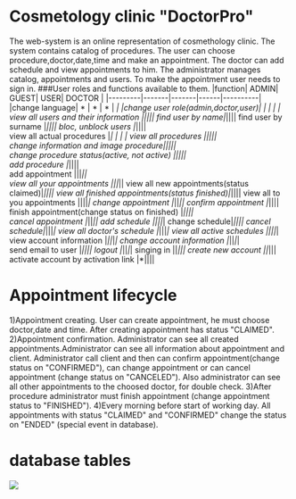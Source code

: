 ﻿# Cosmetology clinic "DoctorPro"
The web-system is an online representation of cosmethology clinic. The system contains catalog of procedures. 
The user can choose procedure,doctor,date,time and make an appointment. 
The doctor can add schedule and view appointments to him.  The administrator manages catalog, appointments and users.
To make the appointment user needs to sign in.
###User roles and functions available to them.
|function|	ADMIN| 	GUEST| 	USER| 	DOCTOR |
|---------|-------|-------|------|----------|
|change language|	* |	* |	* |	*|
|change user role(admin,doctor,user)|	*|	|		|  |
view all users and their information	|*||||
find user by name|*||||
find user by surname |*||||
bloc, unblock users	|*||||			
view all actual procedures	|*|	*|	*|	*|
view all procedures 	|*||||			
change information and image procedure|*||||		
change procedure status(active, not active)	|*||||		
add procedure	|*||||		
add appointment		|||*||	
view all your appointments		|||*||
view all new appointments(status claimed)|*||||	
view all finished appointments(status finished)|*||||
view all to you appointments			||||*|
change appointment	|*||*||
confirm appointment	|*||||
finish appointment(change status on finished)	|*||||		
cancel appointment	|*||*||
add schedule		||||*|
change schedule|*||||
cancel schedule|*|||*|
view all doctor's schedule |*|||*|
view all active schedules ||||*|
view account information	|*||*|*|
change account information	|*||*|*|	
send email to user |*||||
logout	|*||*|*|
singing in		||*|||
create new account	||*|||	
activate account by activation link	|*||||	
# Appointment lifecycle
1)Appointment creating.
  User can create appointment, he must choose doctor,date and time. After creating appointment has status "CLAIMED".
2)Appointment confirmation.
   Administrator can see all created appointments.Administrator can see all information about appointment and client. Administrator call client and then can confirm appointment(change status on "CONFIRMED"), can change appointment or can cancel appointment (change status on "CANCELED"). Also administrator can see all other appointments to the choosed doctor, for double check.
3)After procedure administrator must finish appointment (change appointment status to "FINISHED").
4)Every morning before start of working day. All appointments with status "CLAIMED" and "CONFIRMED" change the status on "ENDED" (special event in database).
# database tables
![](https://github.com/YauhenMetelSky/webtask/blob/master/database/tables.jpg)